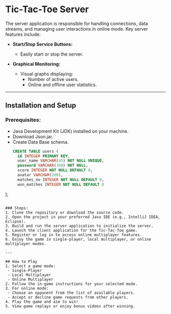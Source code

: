 
# Tic-Tac-Toe Server

The server application is responsible for handling connections, data streams, and managing user interactions in online mode. Key server features include:

- **Start/Stop Service Buttons:**
  - Easily start or stop the server.

- **Graphical Monitoring:**
  - Visual graphs displaying:
    - Number of active users.
    - Online and offline user statistics.

---

## Installation and Setup

### Prerequisites:
- Java Development Kit (JDK) installed on your machine.
- Download Json.jar.
- Create Data Base schema.
  ~~~ sql
  CREATE TABLE users (
    id INTEGER PRIMARY KEY,
    user_name VARCHAR(45) NOT NULL UNIQUE,
    password VARCHAR(100) NOT NULL,
    score INTEGER NOT NULL DEFAULT 0,
    avatar VARCHAR(200),
    matches_no INTEGER NOT NULL DEFAULT 0,
    won_matches INTEGER NOT NULL DEFAULT 0
);
  ~~~

### Steps:
1. Clone the repository or download the source code.
2. Open the project in your preferred Java IDE (e.g., IntelliJ IDEA, Eclipse).
3. Build and run the server application to initialize the server.
4. Launch the client application for the Tic-Tac-Toe game.
5. Register or log in to access online multiplayer features.
6. Enjoy the game in single-player, local multiplayer, or online multiplayer modes.

---

## How to Play
1. Select a game mode:
   - Single-Player
   - Local Multiplayer
   - Online Multiplayer
2. Follow the in-game instructions for your selected mode.
3. For online mode:
   - Choose an opponent from the list of available players.
   - Accept or decline game requests from other players.
4. Play the game and aim to win!
5. View game replays or enjoy bonus videos after winning.



